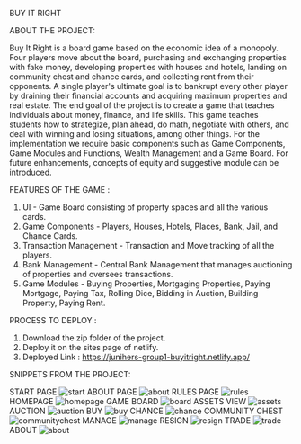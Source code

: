 BUY IT RIGHT 

ABOUT THE PROJECT: 

Buy It Right is a board game based on the economic idea of a monopoly. Four players move about the board, purchasing and exchanging properties with fake money, developing properties with houses and hotels, landing on community chest and chance cards, and collecting rent from their opponents. A single player's ultimate goal is to bankrupt every other player by draining their financial accounts and acquiring maximum properties and real estate. The end goal of the project is to create a game that teaches individuals about money, finance, and life skills. This game teaches students how to strategize, plan ahead, do math, negotiate with others, and deal with winning and losing situations, among other things. For the implementation we require basic components such as Game Components, Game Modules and Functions, Wealth Management and a Game Board. For future enhancements, concepts of equity and suggestive module can be introduced. 

FEATURES OF THE GAME :

1. UI - Game Board consisting of property spaces and all the various cards. 
2. Game Components - Players, Houses, Hotels, Places, Bank, Jail, and Chance Cards. 
3. Transaction Management - Transaction and Move tracking of all the players. 
4. Bank Management - Central Bank Management that manages auctioning of properties and oversees transactions. 
5. Game Modules - Buying Properties, Mortgaging Properties, Paying Mortgage, Paying Tax, Rolling Dice, Bidding in Auction, Building Property, Paying Rent.


PROCESS TO DEPLOY :

1. Download the zip folder of the project.
2. Deploy it on the sites page of netlify.
3. Deployed Link : https://junihers-group1-buyitright.netlify.app/


SNIPPETS FROM THE PROJECT:

START PAGE 
![start](https://user-images.githubusercontent.com/72298689/161780724-ce183d8f-edfd-44cf-b85b-fda41a3e2aa7.jpg)
ABOUT PAGE
![about](https://user-images.githubusercontent.com/72298689/161780327-70db728e-a049-40f3-9024-a8c20b8ae1b7.jpg)
RULES PAGE
![rules](https://user-images.githubusercontent.com/72298689/161780720-73f36f19-5d47-4ac1-95a7-e59446681f10.jpg)
HOMEPAGE
![homepage](https://user-images.githubusercontent.com/72298689/161780695-f81c72af-99b6-461d-b57c-51fda1f00048.jpg)
GAME BOARD
![board](https://user-images.githubusercontent.com/72298689/161780679-21be7ed2-e81d-4ba3-8407-5e5970b5d68e.jpg)
ASSETS VIEW
![assets](https://user-images.githubusercontent.com/72298689/161780659-27c24150-7552-4e8b-bc82-8127ad837c8e.jpg)
AUCTION
![auction](https://user-images.githubusercontent.com/72298689/161780673-1662e274-5078-46a7-9ecc-dc3c0269ba50.jpg)
BUY
![buy](https://user-images.githubusercontent.com/72298689/161780682-bce11d79-5520-4f0d-99b5-5946668147bb.jpg)
CHANCE
![chance](https://user-images.githubusercontent.com/72298689/161780685-3813c934-16d4-4b72-a4d7-935e5e664924.jpg)
COMMUNITY CHEST
![communitychest](https://user-images.githubusercontent.com/72298689/161780692-c2210ec8-3eb4-4712-bbd7-0048388d193f.jpg)
MANAGE
![manage](https://user-images.githubusercontent.com/72298689/161780697-749d443f-782e-4215-a651-dad3e2df946f.jpg)
RESIGN
![resign](https://user-images.githubusercontent.com/72298689/161780717-e7ae72bb-304f-42d0-b7b8-601adf1c77e9.jpg)
TRADE
![trade](https://user-images.githubusercontent.com/72298689/161780727-09ce69bd-80f4-4034-8086-0ee8528c4798.jpg)
ABOUT
![about](https://user-images.githubusercontent.com/72298689/161780729-09d90d0c-dad9-4458-a427-aa6a76545396.jpg)


